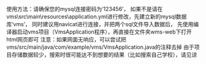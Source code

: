 使用方法：请确保您的mysql连接密码为‘123456’， 如果不是请在vms\src\main\resources\application.yml进行修改，先建立新的mysql数据库‘vms’， 同时建议用navicat进行连接，并把两个sql文件导入数据后， 先使用编译器启动vms项目（VmsApplication程序），再直接在文件夹wms-web下打开html网页即可 注意：如果网面无响应，可以尝试把vms/src/main/java/com/example/vms/VmsApplication.java的注释去掉 由于项目存储数据较少，搜索时很可能达不到想要的结果（比如搜索自己学校），请见谅
